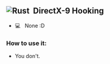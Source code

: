 ## ![Rust](https://img.shields.io/badge/Rust-RustLang-red?logo=Rust&style=flat)&nbsp; DirectX-9 Hooking

- 💻 &nbsp; None :D




### How to use it:
- You don't.
